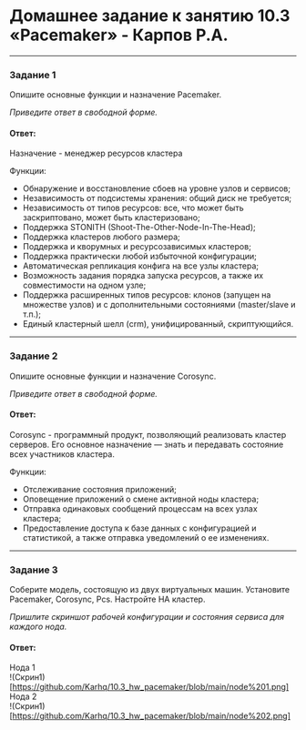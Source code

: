 # Домашнее задание к занятию 10.3 «Pacemaker» - Карпов Р.А.

---

### Задание 1

Опишите основные функции и назначение Pacemaker.

*Приведите ответ в свободной форме.*

#### Ответ:   
Назначение - менеджер ресурсов кластера  

Функции:  
- Обнаружение и восстановление сбоев на уровне узлов и сервисов;  
- Независимость от подсистемы хранения: общий диск не требуется;  
- Независимость от типов ресурсов: все, что может быть заскриптовано, может быть кластеризовано;  
- Поддержка STONITH (Shoot-The-Other-Node-In-The-Head);  
- Поддержка кластеров любого размера;  
- Поддержка и кворумных и ресурсозависимых кластеров;  
- Поддержка практически любой избыточной конфигурации;  
- Автоматическая репликация конфига на все узлы кластера;  
- Возможность задания порядка запуска ресурсов, а также их совместимости на одном узле;  
- Поддержка расширенных типов ресурсов: клонов (запущен на множестве узлов) и с дополнительными состояниями (master/slave и т.п.);  
- Единый кластерный шелл (crm), унифицированный, скриптующийся.
---

### Задание 2

Опишите основные функции и назначение Corosync.  

*Приведите ответ в свободной форме.*  

#### Ответ:   
Corosync - программный продукт, позволяющий реализовать кластер серверов. Его основное назначение — знать и передавать состояние всех участников кластера.  

Функции: 
- Отслеживание состояния приложений;  
- Оповещение приложений о смене активной ноды кластера;  
- Отправка одинаковых сообщений процессам на всех узлах кластера;  
- Предоставление доступа к базе данных с конфигурацией и статистикой, а также отправка уведомлений о ее изменениях.

---

### Задание 3

Соберите модель, состоящую из двух виртуальных машин. Установите Pacemaker, Corosync, Pcs. Настройте HA кластер.

*Пришлите скриншот рабочей конфигурации и состояния сервиса для каждого нода.*

#### Ответ:  
Нода 1  
!(Скрин1)[https://github.com/Karhq/10.3_hw_pacemaker/blob/main/node%201.png]  
Нода 2  
!(Скрин1)[https://github.com/Karhq/10.3_hw_pacemaker/blob/main/node%202.png]  
